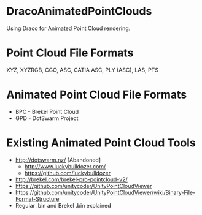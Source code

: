 # DracoAnimatedPointClouds
Using Draco for Animated Point Cloud rendering.

# Point Cloud File Formats
XYZ, XYZRGB, CGO, ASC, CATIA ASC, PLY (ASC), LAS, PTS

# Animated Point Cloud File Formats
* BPC - Brekel Point Cloud 
* GPD - DotSwarm Project 

# Existing Animated Point Cloud Tools
* http://dotswarm.nz/ [Abandoned]
  * http://www.luckybulldozer.com/
  * https://github.com/luckybulldozer
* http://brekel.com/brekel-pro-pointcloud-v2/
* https://github.com/unitycoder/UnityPointCloudViewer
 * https://github.com/unitycoder/UnityPointCloudViewer/wiki/Binary-File-Format-Structure 
  * Regular .bin and Brekel .bin explained
